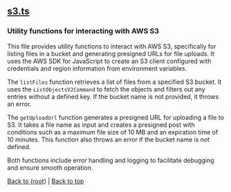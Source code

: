 ## [s3.ts](s3.ts)

### Utility functions for interacting with AWS S3

This file provides utility functions to interact with AWS S3, specifically for listing files in a bucket and generating presigned URLs for file uploads. It uses the AWS SDK for JavaScript to create an S3 client configured with credentials and region information from environment variables.

The `listFiles` function retrieves a list of files from a specified S3 bucket. It uses the `ListObjectsV2Command` to fetch the objects and filters out any entries without a defined key. If the bucket name is not provided, it throws an error.

The `getUploadUrl` function generates a presigned URL for uploading a file to S3. It takes a file name as input and creates a presigned post with conditions such as a maximum file size of 10 MB and an expiration time of 10 minutes. This function also throws an error if the bucket name is not defined.

Both functions include error handling and logging to facilitate debugging and ensure smooth operation.

[Back to (root)](#root) | [Back to top](#table-of-contents)


